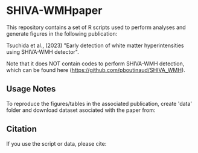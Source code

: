 # SHIVA-WMHpaper

This repository contains a set of R scripts used to perform analyses and generate figures in the following publication:

Tsuchida et al., (2023) "Early detection of white matter hyperintensities using SHIVA-WMH detector".

Note that it does NOT contain codes to perform SHIVA-WMH detection, which can be found here (https://github.com/pboutinaud/SHIVA_WMH).

## Usage Notes

To reproduce the figures/tables in the associated publication, create 'data' folder and download dataset asociated with the paper from:

## Citation

If you use the script or data, please cite:
